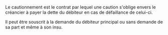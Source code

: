 Le cautionnement est le contrat par lequel une caution s'oblige envers le créancier à payer la dette du débiteur en cas de défaillance de celui-ci.  

  

Il peut être souscrit à la demande du débiteur principal ou sans demande de sa part et même à son insu.

